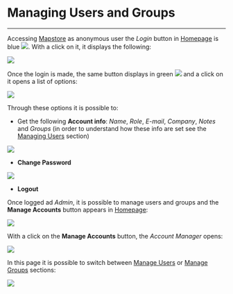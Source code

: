 # Managing Users and Groups
****************************

Accessing [Mapstore](https://mapstore.geo-solutions.it/mapstore/#/) as anonymous user the *Login* button in [Homepage](https://mapstore.geo-solutions.it/mapstore/#/) is blue <img src="../img/button/login-b.jpg" class="ms-docbutton"/>. With a click on it, it displays the following: 

<img src="../img/managing-users-and-groups/login.jpg" class="ms-docimage" style="max-width:450px"/>

Once the login is made, the same button displays in green <img src="../img/button/logged.jpg" class="ms-docbutton"/> and a click on it opens a list of options:

<img src="../img/managing-users-and-groups/login-win.jpg" class="ms-docimage"/>

Through these options it is possible to:

* Get the following **Account info**: *Name*, *Role*, *E-mail*, *Company*, *Notes* and *Groups* (in order to understand how these info are set see the [Managing Users](managing-users.md) section)

<img src="../img/managing-users-and-groups/acc-info.jpg" class="ms-docimage" style="max-width:400px"/>

* **Change Password**

<img src="../img/managing-users-and-groups/change-psw.jpg" class="ms-docimage"/>

* **Logout**

Once logged ad *Admin*, it is possible to manage users and groups and the **Manage Accounts** button appears in [Homepage](home-page.md):

<img src="../img/managing-users-and-groups/manager.jpg" class="ms-docimage"/>

With a click on the **Manage Accounts** button, the *Account Manager* opens:

<img src="../img/managing-users-and-groups/manager-page.jpg" class="ms-docimage"/>

In this page it is possible to switch between [Manage Users](managing-users.md) or [Manage Groups](managing-groups.md) sections:

<img src="../img/managing-users-and-groups/man-users-groups.jpg" class="ms-docimage" style="max-width:200px"/>
